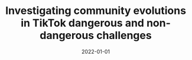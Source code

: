 ---
title: 'Investigating community evolutions in TikTok dangerous and non-dangerous challenges'
collection: publications
permalink: /publication/2022-Journal of Information Science-Investigating-community.md
excerpt: 'G. Bonifazi, S. Cecchini, E. Corradini, L. Giuliani, D. Ursino, L. Virgili'
date: 2022-01-01
venue: 'Journal of Information Science'
link: 'https://doi.org/10.1177/01655515221116519'
location: 'Department of Information Engineering, DII), Polytechnic University of Marche, Italy'
---